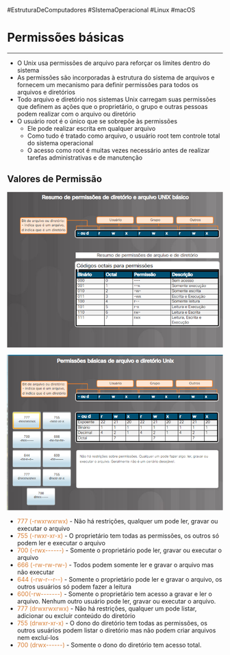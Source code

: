 #EstruturaDeComputadores #SIstemaOperacional #Linux #macOS 


# Permissões básicas
---

- O Unix usa permissões de arquivo para reforçar os limites dentro do sistema
- As permissões são incorporadas à estrutura do sistema de arquivos e fornecem um mecanismo para definir permissões para todos os arquivos e diretórios
- Todo arquivo e diretório nos sistemas Unix carregam suas permissões que definem as ações que o proprietário, o grupo e outras pessoas podem realizar com o arquivo ou diretório
- O usuário root é o único que se sobrepõe às permissões
	- Ele pode realizar escrita em qualquer arquivo
	- Como tudo é tratado como arquivo, o usuário root tem controle total do sistema operacional
	- O acesso como root é muitas vezes necessário antes de realizar tarefas administrativas e de manutenção

## Valores de Permissão

![](../../img/Pasted%20image%2020240325132837.png)

![](../../img/Pasted%20image%2020240325132850.png)

- <span style="color:#d97f36">777 (-rwxrwxrwx)</span> - Não há restrições, qualquer um pode ler, gravar ou executar o arquivo
- <span style="color:#d97f36">755 (-rwxr-xr-x)</span> - O proprietário tem todas as permissões, os outros só podem ler e executar o arquivo
- <span style="color:#d97f36">700 (-rwx------)</span> - Somente o proprietário pode ler, gravar ou executar o arquivo
- <span style="color:#d97f36">666 (-rw-rw-rw-)</span> - Todos podem somente ler e gravar o arquivo mas não executar
- <span style="color:#d97f36">644 (-rw-r--r--)</span> - Somente o proprietário pode ler e gravar o arquivo, os outros usuários só podem fazer a leitura
- <span style="color:#d97f36">600(-rw-------)</span> - Somente o proprietário tem acesso a gravar e ler o arquivo. Nenhum outro usuário pode ler, gravar ou executar o arquivo.
- <span style="color:#d97f36">777 (drwxrwxrwx)</span> - Não há restrições, qualquer um pode listar, adicionar ou excluir conteúdo do diretório
- <span style="color:#d97f36">755 (drwxr-xr-x)</span> - O dono do diretório tem todas as permissões, os outros usuários podem listar o diretório mas não podem criar arquivos nem excluí-los
- <span style="color:#d97f36">700 (drwx------)</span> - Somente o dono do diretório tem acesso total.